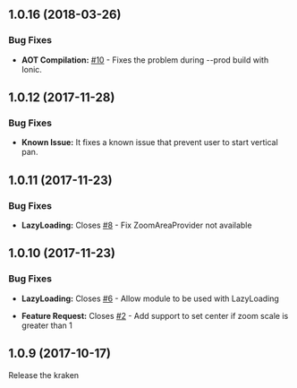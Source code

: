 <a name="1.0.16"></a>
## 1.0.16 (2018-03-26)

### Bug Fixes

* **AOT Compilation:**
[#10](https://github.com/leonardosalles/ionic2-zoom-area/issues/10) - Fixes the problem during --prod build with Ionic.

<a name="1.0.12"></a>
## 1.0.12 (2017-11-28)

### Bug Fixes

* **Known Issue:**
It fixes a known issue that prevent user to start vertical pan.

<a name="1.0.11"></a>
## 1.0.11 (2017-11-23)

### Bug Fixes

* **LazyLoading:**
Closes [#8](https://github.com/leonardosalles/ionic2-zoom-area/issues/8) - Fix ZoomAreaProvider not available

<a name="1.0.10"></a>
## 1.0.10 (2017-11-23)

### Bug Fixes

* **LazyLoading:**
Closes [#6](https://github.com/leonardosalles/ionic2-zoom-area/issues/6) - Allow module to be used with LazyLoading

* **Feature Request:**
Closes [#2](https://github.com/leonardosalles/ionic2-zoom-area/issues/2) - Add support to set center if zoom scale is greater than 1


<a name="1.0.9"></a>
## 1.0.9 (2017-10-17)
Release the kraken
